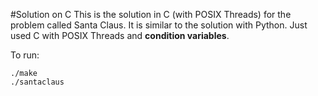#Solution on C
This is the solution in C (with POSIX Threads) for the problem called Santa Claus.
It is similar to the solution with Python.
Just used C with POSIX Threads and **condition variables**.

To run:

```
./make
./santaclaus
```
